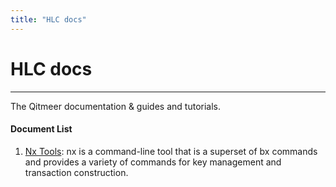 ```yaml
---
title: "HLC docs"
---
```


# HLC docs

------------

The Qitmeer documentation &amp; guides and tutorials. 

#### Document List

1. [Nx Tools](/en/nxtools/): nx is a command-line tool that is a superset of bx commands and provides a variety of commands for key management and transaction construction.
